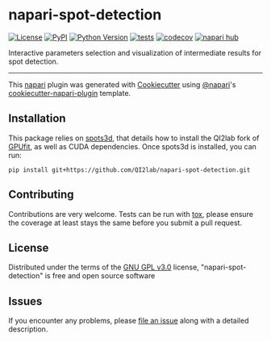 # napari-spot-detection

[![License](https://img.shields.io/pypi/l/napari-spot-detection.svg?color=green)](https://github.com/AlexCoul/napari-spot-detection/raw/main/LICENSE)
[![PyPI](https://img.shields.io/pypi/v/napari-spot-detection.svg?color=green)](https://pypi.org/project/napari-spot-detection)
[![Python Version](https://img.shields.io/pypi/pyversions/napari-spot-detection.svg?color=green)](https://python.org)
[![tests](https://github.com/AlexCoul/napari-spot-detection/workflows/tests/badge.svg)](https://github.com/AlexCoul/napari-spot-detection/actions)
[![codecov](https://codecov.io/gh/AlexCoul/napari-spot-detection/branch/main/graph/badge.svg)](https://codecov.io/gh/AlexCoul/napari-spot-detection)
[![napari hub](https://img.shields.io/endpoint?url=https://api.napari-hub.org/shields/napari-spot-detection)](https://napari-hub.org/plugins/napari-spot-detection)

Interactive parameters selection and visualization of intermediate results for spot detection.

----------------------------------

This [napari] plugin was generated with [Cookiecutter] using [@napari]'s [cookiecutter-napari-plugin] template.

<!--
Don't miss the full getting started guide to set up your new package:
https://github.com/napari/cookiecutter-napari-plugin#getting-started

and review the napari docs for plugin developers:
https://napari.org/plugins/stable/index.html
-->

## Installation

This package relies on [spots3d](https://github.com/QI2lab/spots3d), that details how to install the QI2lab fork of [GPUfit](https://github.com/QI2lab/Gpufit), as well as CUDA dependencies. Once spots3d is installed, you can run:

    pip install git+https://github.com/QI2lab/napari-spot-detection.git


## Contributing

Contributions are very welcome. Tests can be run with [tox], please ensure
the coverage at least stays the same before you submit a pull request.

## License

Distributed under the terms of the [GNU GPL v3.0] license,
"napari-spot-detection" is free and open source software

## Issues

If you encounter any problems, please [file an issue] along with a detailed description.

[napari]: https://github.com/napari/napari
[Cookiecutter]: https://github.com/audreyr/cookiecutter
[@napari]: https://github.com/napari
[MIT]: http://opensource.org/licenses/MIT
[BSD-3]: http://opensource.org/licenses/BSD-3-Clause
[GNU GPL v3.0]: http://www.gnu.org/licenses/gpl-3.0.txt
[GNU LGPL v3.0]: http://www.gnu.org/licenses/lgpl-3.0.txt
[Apache Software License 2.0]: http://www.apache.org/licenses/LICENSE-2.0
[Mozilla Public License 2.0]: https://www.mozilla.org/media/MPL/2.0/index.txt
[cookiecutter-napari-plugin]: https://github.com/napari/cookiecutter-napari-plugin

[file an issue]: https://github.com/AlexCoul/napari-spot-detection/issues

[napari]: https://github.com/napari/napari
[tox]: https://tox.readthedocs.io/en/latest/
[pip]: https://pypi.org/project/pip/
[PyPI]: https://pypi.org/
